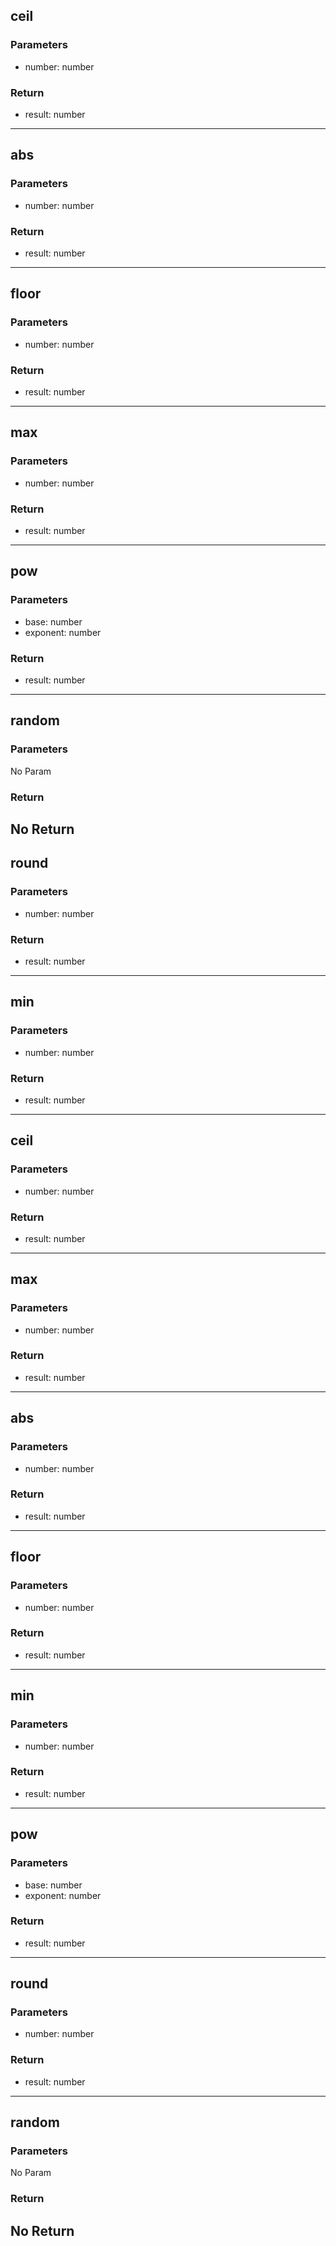 ## ceil
### Parameters
- number: number

### Return
- result: number

--------------------------------------------
## abs
### Parameters
- number: number

### Return
- result: number

--------------------------------------------
## floor
### Parameters
- number: number

### Return
- result: number

--------------------------------------------
## max
### Parameters
- number: number

### Return
- result: number

--------------------------------------------
## pow
### Parameters
- base: number
- exponent: number

### Return
- result: number

--------------------------------------------
## random
### Parameters
No Param
### Return
No Return
--------------------------------------------
## round
### Parameters
- number: number

### Return
- result: number

--------------------------------------------
## min
### Parameters
- number: number

### Return
- result: number

--------------------------------------------
## ceil
### Parameters
- number: number

### Return
- result: number

--------------------------------------------
## max
### Parameters
- number: number

### Return
- result: number

--------------------------------------------
## abs
### Parameters
- number: number

### Return
- result: number

--------------------------------------------
## floor
### Parameters
- number: number

### Return
- result: number

--------------------------------------------
## min
### Parameters
- number: number

### Return
- result: number

--------------------------------------------
## pow
### Parameters
- base: number
- exponent: number

### Return
- result: number

--------------------------------------------
## round
### Parameters
- number: number

### Return
- result: number

--------------------------------------------
## random
### Parameters
No Param
### Return
No Return
--------------------------------------------

